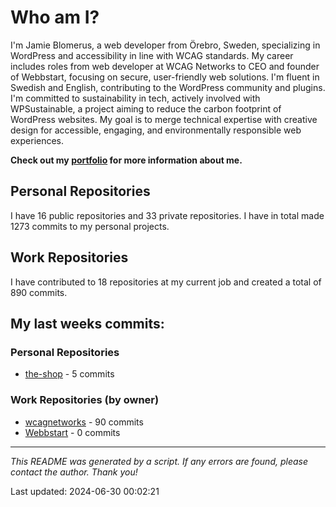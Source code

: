 # Who am I?
I'm Jamie Blomerus, a web developer from Örebro, Sweden, specializing in WordPress and accessibility in line with WCAG standards. My career includes roles from web developer at WCAG Networks to CEO and founder of Webbstart, focusing on secure, user-friendly web solutions. I'm fluent in Swedish and English, contributing to the WordPress community and plugins. I'm committed to sustainability in tech, actively involved with WPSustainable, a project aiming to reduce the carbon footprint of WordPress websites. My goal is to merge technical expertise with creative design for accessible, engaging, and environmentally responsible web experiences.

**Check out my [portfolio](jamie.blomerus.se) for more information about me.**

## Personal Repositories
I have 16 public repositories and 33 private repositories. I have in total made 1273 commits to my personal projects.

## Work Repositories
I have contributed to 18 repositories at my current job and created a total of 890 commits.
## My last weeks commits:
### Personal Repositories
* [the-shop](https://github.com/Automatiserad-testning-och-testverktyg/the-shop) - 5 commits

### Work Repositories (by owner)
* [wcagnetworks](https://github.com/wcagnetworks) - 90 commits
* [Webbstart](https://github.com/Webbstart) - 0 commits

---

*This README was generated by a script. If any errors are found, please contact the author. Thank you!*

Last updated: 2024-06-30 00:02:21